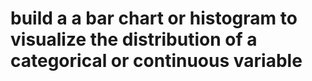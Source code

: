 # build a  a bar chart or histogram to visualize the distribution of a categorical or continuous variable
